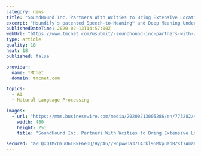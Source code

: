 ```yaml
---
category: news
title: "SoundHound Inc. Partners With Wcities to Bring Extensive Location and Event Data to Houndify's Voice AI Platform"
excerpt: "Houndify's patented Speech-to-Meaning™ and Deep Meaning Understanding™ technologies deliver unprecedented speed and accuracy in voice recognition and responses, and an ability to understand context, such as the user's location or previous queries, to support more natural interactions. Another key advantage of Houndify is its architecture ..."
publishedDateTime: 2020-02-13T14:57:00Z
webUrl: "https://www.tmcnet.com/usubmit/-soundhound-inc-partners-with-wcities-bring-extensive-location-/2020/02/13/9097747.htm"
type: article
quality: 18
heat: 18
published: false

provider:
  name: TMCnet
  domain: tmcnet.com

topics:
  - AI
  - Natural Language Processing

images:
  - url: "https://mms.businesswire.com/media/20200213005286/en/773282/4/WCities.jpg"
    width: 480
    height: 251
    title: "SoundHound Inc. Partners With Wcities to Bring Extensive Location and Event Data to Houndify's Voice AI Platform"

secured: "aZLQxQ1McQYuO6LRkF6eDQ/HypA6//9npww3a37I4rkl96Mkp3abBZKf7Ama8yKmh/Iy2LfIPJj1IFX3INtuvd/xMfvLgjNGR+1tf/voLUl25KUtXz8byURlwK1I6cpSpl3yX7a/WBm9iS8XLLdGIjraLnLpC09YrJo0cwicTwA9QNMf6NLTi2Y9NjHTyEY9/QhteoTrX4aKGwds8iS3MMrGRQqM0sXetSTQSLPK0XKDHDtH9BUTmjWnBwVVRmJNGIGyJH2CgRSycwdRCgRSIZny97Ue0buiRhLnS4ff21Z0pnI2IcEyLtTEReRpD/ZI;5zje4capozkgKOtp97I6yA=="
---
```


